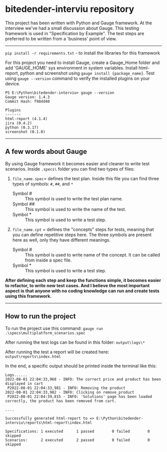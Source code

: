 # bitedender-interviu repository

This project has been written with Python and Gauge framework. At the interview we've had a small discussion about 
Gauge. This testing framework is used in "Specification by Example". The test steps are preferred to be written 
from a 'business' point of view. 

---
`pip install -r requirements.txt` - to install the libraries for this framework

For this project you need to install Gauge, create a Gauge_Home folder and add 'GAUGE_HOME' sys environment in 
system variables. Install html-report, python and screenshot using `gauge install {package_name}`. Test using 
`gauge --version` command to verify the installed plugins on your device.
```commandline
PS E:\Python\bitedender-interviu> gauge --version
Gauge version: 1.4.3
Commit Hash: f98dd40

Plugins
-------
html-report (4.1.4)
jira (0.4.2)
python (0.3.17)
screenshot (0.1.0)
```

---
A few words about Gauge
---
By using Gauge framework it becomes easier and cleaner to write test scenarios. Inside `.specs\` folder you can find 
two types of files:
1. `file_name.spec`= defines the test plan. Inside this file you can find three types of symbols:
`#`, `##`, and `*`
    <dl>
      <dt>Symbol #</dt>
      <dd>This symbol is used to write the test plan name.</dd>
      <dt>Symbol ##</dt>
      <dd>This symbol is used to write the name of the test.</dd>
     <dt>Symbol *</dt>
      <dd>This symbol is used to write a test step.</dd>
    </dl>
   
2. `file_name.cpt` = defines the "concepts" steps for tests, meaning that you can define repetitive steps here. 
 The three symbols are present here as well, only they have different meanings. 
    <dl>
      <dt>Symbol #</dt>
      <dd>This symbol is used to write name of the concept. It can be called from inside a spec file.</dd>
     <dt>Symbol *</dt>
      <dd>This symbol is used to write a test step.</dd>
    </dl>

**After defining each step and keep the functions simple, it becomes easier to refactor, to write new test cases. And I 
believe the most important aspect is that anyone with no coding knowledge can run and create tests  using this framework.**


---
How to run the project
---
To run the project use this command: `gauge run .\specs\multiplatform_scenarios.spec`

After running the test logs can be found in this folder: `output\logs\*` 

After running the test a report will be created here: `output\reports\index.html` 

In the end, a specific output should be printed inside the terminal like this:
```commandline
Logs......
2022-08-01 22:04:33,968 - INFO: The correct price and product has been displayed in cart
 P2022-08-01 22:04:33,981 - INFO: Removing the product
2022-08-01 22:04:33,982 - INFO: Clicking on remove_product
 P2022-08-01 22:04:39,815 - INFO: 'Solutions' page has been loaded correctly, the product has been removed from cart.

....

Successfully generated html-report to => E:\Python\bitedender-interviu\reports\html-report\index.html

Specifications: 1 executed      1 passed        0 failed        0 skipped
Scenarios:      2 executed      2 passed        0 failed        0 skipped

```